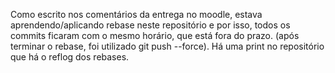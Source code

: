 Como escrito nos comentários da entrega no moodle, estava aprendendo/aplicando rebase neste repositório e por isso, todos os commits ficaram com o mesmo horário, que está fora do prazo. (após terminar o rebase, foi utilizado git push --force).
Há uma print no repositório que há o reflog dos rebases.